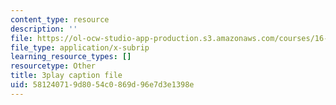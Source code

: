 ```yaml
---
content_type: resource
description: ''
file: https://ol-ocw-studio-app-production.s3.amazonaws.com/courses/16-06-principles-of-automatic-control-fall-2012/581240719d8054c0869d96e7d3e1398e_Ug6DYV6za-k.vtt
file_type: application/x-subrip
learning_resource_types: []
resourcetype: Other
title: 3play caption file
uid: 58124071-9d80-54c0-869d-96e7d3e1398e
---
```

